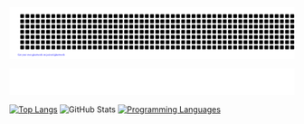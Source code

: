 ![gitartwork](gitartwork.svg)

![GitHub Metrics](github-metrics.svg)

[![Top Langs](https://github-readme-stats.vercel.app/api/top-langs/?username=washoprc&layout=donut&theme=transparent)](https://github.com/anuraghazra/github-readme-stats)
![GitHub Stats](https://github-readme-stats.vercel.app/api?username=washoprc&show_icons=true&theme=transparent)
[![Programming Languages](https://skillicons.dev/icons?i=html,css,js,astro,bash,cloudflare,docker,github,linux,nodejs,postgres,python,react,tailwind,ts,vercel,debian,git,vscode,vim,neovim,notion)](https://skillicons.dev)